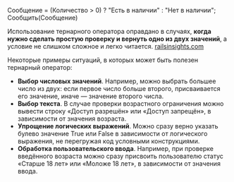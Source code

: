 Сообщение = (Количество > 0) ? "Есть в наличии" : "Нет в наличии"; Сообщить(Сообщение)

Использование тернарного оператора оправдано в случаях, **когда нужно сделать простую проверку и вернуть одно из двух значений**, а условие не слишком сложное и легко читается. [railsinsights.com](https://railsinsights.com/ru/blog/understanding-the-ternary-operator-in-ruby)

Некоторые примеры ситуаций, в которых может быть полезен тернарный оператор:

- **Выбор числовых значений**. Например, можно выбрать большее число из двух: если первое число больше второго, присваивается его значение, иначе — значение второго числа.
- **Выбор текста**. В случае проверки возрастного ограничения можно вывести строку «Доступ разрешён» или «Доступ запрещён», в зависимости от значения возраста.
- **Упрощение логических выражений**. Можно сразу верно указать булево значение True или False в зависимости от логического выражения, не перегружая код условными конструкциями.
- **Обработка пользовательского ввода**. Например, при проверке введённого возраста можно сразу присвоить пользователю статус «Старше 18 лет» или «Моложе 18 лет», в зависимости от значения ввода.